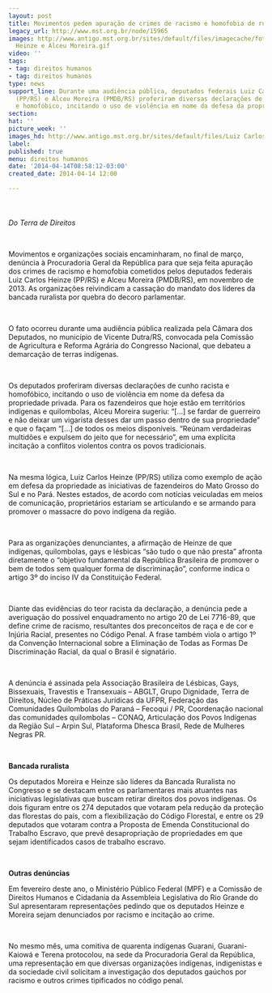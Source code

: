 ```yaml
---
layout: post
title: Movimentos pedem apuração de crimes de racismo e homofobia de ruralistas
legacy_url: http://www.mst.org.br/node/15965
images: http://www.antigo.mst.org.br/sites/default/files/imagecache/foto_destaque/Luiz Carlos
  Heinze e Alceu Moreira.gif
video: ''
tags:
- tag: direitos humanos
- tag: direitos humanos
type: news
support_line: Durante uma audiência pública, deputados federais Luiz Carlos Heinze
  (PP/RS) e Alceu Moreira (PMDB/RS) proferiram diversas declarações de cunho racista
  e homofóbico, incitando o uso de violência em nome da defesa da propriedade privada.
section: 
hat: ''
picture_week: ''
images_hd: http://www.antigo.mst.org.br/sites/default/files/Luiz Carlos Heinze e Alceu Moreira.gif
label: 
published: true
menu: direitos humanos
date: '2014-04-14T08:58:12-03:00'
created_date: 2014-04-14 12:00

---
```

<p><em><img style="margin: 10px;" src="http://www.antigo.mst.org.br/sites/default/files/Luiz%20Carlos%20Heinze%20e%20Alceu%20Moreira.gif" alt=""><br><br>Do Terra de Direitos</em></p><div><em><br></em></div><p>Movimentos e organizações sociais encaminharam, no final de março, denúncia à Procuradoria Geral da República para que seja feita apuração dos crimes de racismo e homofobia cometidos pelos deputados federais Luiz Carlos Heinze (PP/RS) e Alceu Moreira (PMDB/RS), em novembro de 2013. As organizações reivindicam a cassação do mandato dos líderes da bancada ruralista por quebra do decoro parlamentar.</p><p>&nbsp;</p><p>O fato ocorreu durante uma audiência pública realizada pela Câmara dos Deputados, no município de Vicente Dutra/RS, convocada pela Comissão de Agricultura e Reforma Agrária do Congresso Nacional, que debateu a demarcação de terras indígenas.</p><p>&nbsp;</p><p>Os deputados proferiram diversas declarações de cunho racista e homofóbico, incitando o uso de violência em nome da defesa da propriedade privada. Para os fazendeiros que hoje estão em territórios indígenas e quilombolas, Alceu Moreira sugeriu: “[...] se fardar de guerreiro e não deixar um vigarista desses dar um passo dentro de sua propriedade” e que o façam “[...] de todos os meios disponíveis. “Reúnam verdadeiras multidões e expulsem do jeito que for necessário”, em uma explícita incitação a conflitos violentos contra os povos tradicionais.</p><p>&nbsp;</p><p>Na mesma lógica, Luiz Carlos Heinze (PP/RS) utiliza como exemplo de ação em defesa da propriedade as iniciativas de fazendeiros do Mato Grosso do Sul e no Pará. Nestes estados, de acordo com notícias veiculadas em meios de comunicação, proprietários estariam se articulando e se armando para promover o massacre do povo indígena da região.</p><p>&nbsp;</p><p>Para as organizações denunciantes, a afirmação de Heinze de que indígenas, quilombolas, gays e lésbicas “são tudo o que não presta” afronta diretamente o “objetivo fundamental da República Brasileira de promover o bem de todos sem qualquer forma de discriminação”, conforme indica o artigo 3º do inciso IV da Constituição Federal.</p><p>&nbsp;</p><p>Diante das evidências do teor racista da declaração, a denúncia pede a averiguação do possível enquadramento no artigo 20 de Lei 7716-89, que define crime de racismo, resultantes dos preconceitos de raça e de cor e Injúria Racial, presentes no Código Penal. A frase também viola o artigo 1º da Convenção Internacional sobre a Eliminação de Todas as Formas De Discriminação Racial, da qual o Brasil é signatário.</p><p>&nbsp;</p><p>A denúncia é assinada pela Associação Brasileira de Lésbicas, Gays, Bissexuais, Travestis e Transexuais – ABGLT, Grupo Dignidade, Terra de Direitos, Núcleo de Práticas Jurídicas da UFPR, Federação das Comunidades Quilombolas do Paraná – Fecoqui / PR, Coordenação nacional das comunidades quilombolas – CONAQ, Articulação dos Povos Indígenas da Região Sul – Arpin Sul, Plataforma Dhesca Brasil, Rede de Mulheres Negras PR.</p><p>&nbsp;</p><p><strong>Bancada ruralista</strong></p><p>Os deputados Moreira e Heinze são líderes da Bancada Ruralista no Congresso e se destacam entre os parlamentares mais atuantes nas iniciativas legislativas que buscam retirar direitos dos povos indígenas. Os dois figuram entre os 274 deputados que votaram pela redução da proteção das florestas do país, com a flexibilização do Código Florestal, e entre os 29 deputados que votaram contra a Proposta de Emenda Constitucional do Trabalho Escravo, que prevê desapropriação de propriedades em que sejam identificados casos de trabalho escravo.</p><p>&nbsp;</p><p><strong>Outras denúncias</strong></p><p>Em fevereiro deste ano, o Ministério Público Federal (MPF) e a Comissão de Direitos Humanos e Cidadania da Assembleia Legislativa do Rio Grande do Sul apresentaram representações pedindo que os deputados Heinze e Moreira sejam denunciados por racismo e incitação ao crime.</p><p>&nbsp;</p><p>No mesmo mês, uma comitiva de quarenta indígenas Guarani, Guarani-Kaiowá e Terena protocolou, na sede da Procuradoria Geral da República, uma representação em que diversas organizações indígenas, indigenistas e da sociedade civil solicitam a investigação dos deputados gaúchos por racismo e outros crimes tipificados no código penal.</p><p>&nbsp;</p>
